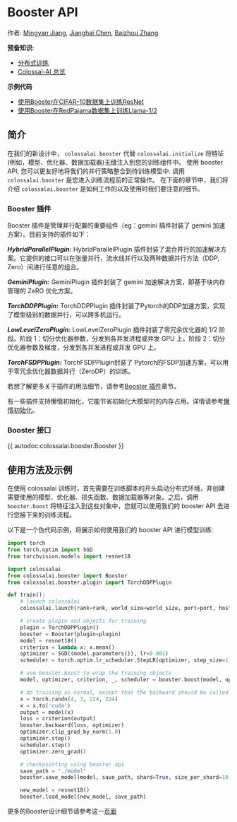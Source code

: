 # Booster API

作者: [Mingyan Jiang](https://github.com/jiangmingyan), [Jianghai Chen](https://github.com/CjhHa1), [Baizhou Zhang](https://github.com/Fridge003)

**预备知识:**

- [分布式训练](../concepts/distributed_training.md)
- [Colossal-AI 总览](../concepts/colossalai_overview.md)

**示例代码**

<!-- update this url-->

- [使用Booster在CIFAR-10数据集上训练ResNet](https://github.com/hpcaitech/ColossalAI/blob/main/examples/tutorial/new_api/cifar_resnet)
- [使用Booster在RedPajama数据集上训练Llama-1/2](https://github.com/hpcaitech/ColossalAI/tree/main/examples/language/llama2)

## 简介

在我们的新设计中， `colossalai.booster` 代替 `colossalai.initialize` 将特征(例如，模型、优化器、数据加载器)无缝注入到您的训练组件中。 使用 booster API, 您可以更友好地将我们的并行策略整合到待训练模型中. 调用 `colossalai.booster` 是您进入训练流程前的正常操作。
在下面的章节中，我们将介绍 `colossalai.booster` 是如何工作的以及使用时我们要注意的细节。

### Booster 插件

Booster 插件是管理并行配置的重要组件（eg：gemini 插件封装了 gemini 加速方案）。目前支持的插件如下：

**_HybridParallelPlugin:_** HybridParallelPlugin 插件封装了混合并行的加速解决方案。它提供的接口可以在张量并行，流水线并行以及两种数据并行方法（DDP, Zero）间进行任意的组合。

**_GeminiPlugin:_** GeminiPlugin 插件封装了 gemini 加速解决方案，即基于块内存管理的 ZeRO 优化方案。

**_TorchDDPPlugin:_** TorchDDPPlugin 插件封装了Pytorch的DDP加速方案，实现了模型级别的数据并行，可以跨多机运行。

**_LowLevelZeroPlugin:_** LowLevelZeroPlugin 插件封装了零冗余优化器的 1/2 阶段。阶段 1：切分优化器参数，分发到各并发进程或并发 GPU 上。阶段 2：切分优化器参数及梯度，分发到各并发进程或并发 GPU 上。

**_TorchFSDPPlugin:_** TorchFSDPPlugin封装了 Pytorch的FSDP加速方案，可以用于零冗余优化器数据并行（ZeroDP）的训练。

若想了解更多关于插件的用法细节，请参考[Booster 插件](./booster_plugins.md)章节。

有一些插件支持懒惰初始化，它能节省初始化大模型时的内存占用。详情请参考[懒惰初始化](../features/lazy_init.md)。

### Booster 接口

<!--TODO: update autodoc -->

{{ autodoc:colossalai.booster.Booster }}

## 使用方法及示例

在使用 colossalai 训练时，首先需要在训练脚本的开头启动分布式环境，并创建需要使用的模型、优化器、损失函数、数据加载器等对象。之后，调用`booster.boost` 将特征注入到这些对象中，您就可以使用我们的 booster API 去进行您接下来的训练流程。

以下是一个伪代码示例，将展示如何使用我们的 booster API 进行模型训练:

```python
import torch
from torch.optim import SGD
from torchvision.models import resnet18

import colossalai
from colossalai.booster import Booster
from colossalai.booster.plugin import TorchDDPPlugin

def train():
    # launch colossalai
    colossalai.launch(rank=rank, world_size=world_size, port=port, host='localhost')

    # create plugin and objects for training
    plugin = TorchDDPPlugin()
    booster = Booster(plugin=plugin)
    model = resnet18()
    criterion = lambda x: x.mean()
    optimizer = SGD((model.parameters()), lr=0.001)
    scheduler = torch.optim.lr_scheduler.StepLR(optimizer, step_size=1, gamma=0.1)

    # use booster.boost to wrap the training objects
    model, optimizer, criterion, _, scheduler = booster.boost(model, optimizer, criterion, lr_scheduler=scheduler)

    # do training as normal, except that the backward should be called by booster
    x = torch.randn(4, 3, 224, 224)
    x = x.to('cuda')
    output = model(x)
    loss = criterion(output)
    booster.backward(loss, optimizer)
    optimizer.clip_grad_by_norm(1.0)
    optimizer.step()
    scheduler.step()
    optimizer.zero_grad()

    # checkpointing using booster api
    save_path = "./model"
    booster.save_model(model, save_path, shard=True, size_per_shard=10, use_safetensors=True)

    new_model = resnet18()
    booster.load_model(new_model, save_path)
```

更多的Booster设计细节请参考这一[页面](https://github.com/hpcaitech/ColossalAI/discussions/3046)

<!-- doc-test-command: torchrun --standalone --nproc_per_node=1 booster_api.py  -->
